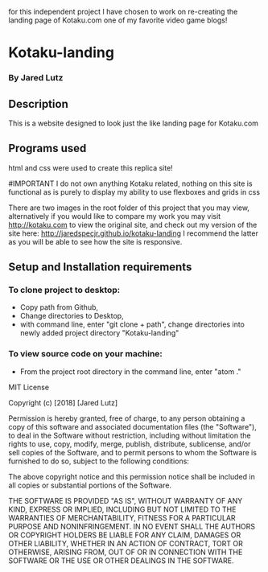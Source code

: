 for this independent project I have chosen to work on re-creating the landing page of Kotaku.com
one of my favorite video game blogs!

# Kotaku-landing


### By Jared Lutz

## Description
This is a website designed to look just the like landing page for Kotaku.com

## Programs used
html and css were used to create this replica site!

#IMPORTANT
I do not own anything Kotaku related, nothing on this site is functional as is purely to display my ability to use flexboxes and grids in css

There are two images in the root folder of this project that you may view,
alternatively if you would like to compare my work you may visit http://kotaku.com
to view the original site, and check out my version of the site here: http://jaredspecjr.github.io/kotaku-landing
I recommend the latter as you will be able to see how the site is responsive.

## Setup and Installation requirements


### To clone project to desktop:
* Copy path from Github,
* Change directories to Desktop,
* with command line, enter "git clone + path", change directories into newly added project directory "Kotaku-landing"
### To view source code on your machine:
* From the project root directory in the command line, enter "atom ."

MIT License

Copyright (c) [2018] [Jared Lutz]

Permission is hereby granted, free of charge, to any person obtaining a copy
of this software and associated documentation files (the "Software"), to deal
in the Software without restriction, including without limitation the rights
to use, copy, modify, merge, publish, distribute, sublicense, and/or sell
copies of the Software, and to permit persons to whom the Software is
furnished to do so, subject to the following conditions:

The above copyright notice and this permission notice shall be included in all
copies or substantial portions of the Software.

THE SOFTWARE IS PROVIDED "AS IS", WITHOUT WARRANTY OF ANY KIND, EXPRESS OR
IMPLIED, INCLUDING BUT NOT LIMITED TO THE WARRANTIES OF MERCHANTABILITY,
FITNESS FOR A PARTICULAR PURPOSE AND NONINFRINGEMENT. IN NO EVENT SHALL THE
AUTHORS OR COPYRIGHT HOLDERS BE LIABLE FOR ANY CLAIM, DAMAGES OR OTHER
LIABILITY, WHETHER IN AN ACTION OF CONTRACT, TORT OR OTHERWISE, ARISING FROM,
OUT OF OR IN CONNECTION WITH THE SOFTWARE OR THE USE OR OTHER DEALINGS IN THE
SOFTWARE.
